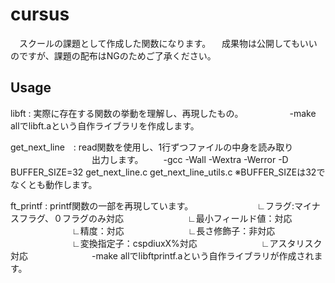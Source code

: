 # cursus
　スクールの課題として作成した関数になります。
　成果物は公開してもいいのですが、課題の配布はNGのためご了承ください。

## Usage
libft : 実際に存在する関数の挙動を理解し、再現したもの。
　　　　　-make allでlibft.aという自作ライブラリを作成します。

get_next_line　: read関数を使用し、1行ずつファイルの中身を読み取り
　　　　　　　　　  出力します。
              　　-gcc -Wall -Wextra -Werror -D BUFFER_SIZE=32 get_next_line.c get_next_line_utils.c
                 ※BUFFER_SIZEは32でなくとも動作します。

ft_printf : printf関数の一部を再現しています。
　　　　　　　∟フラグ:マイナスフラグ、０フラグのみ対応
　　　　　　　∟最小フィールド値：対応
　　　　　　　∟精度：対応
　　　　　　　∟長さ修飾子：非対応
　　　　　　　∟変換指定子：cspdiuxX%対応
　　　　　　　∟アスタリスク対応
　　　　　　　-make allでlibftprintf.aという自作ライブラリが作成されます。
